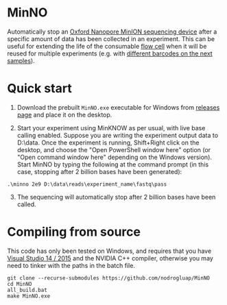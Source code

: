 # MinNO

Automatically stop an [Oxford Nanopore MinION sequencing device](https://nanoporetech.com/products/minion-comparison) after a specific amount of data has been collected in an experiment. 
This can be useful for extending the life of the consumable [flow cell](https://store.nanoporetech.com/flowcells/spoton-flow-cell-mk-i-r9-4.html) when it will be reused for multiple experiments (e.g. with [different barcodes on the next samples](https://store.nanoporetech.com/catalog/product/view/id/508/s/rapid-barcoding-kit-96/category/28/)).

# Quick start

1. Download the prebuilt ``MinNO.exe`` executable for Windows from [releases page](https://github.com/nodrogluap/MinNO/releases) and place it on the desktop.

2. Start your experiment using MinKNOW as per usual, with live base calling enabled. Suppose you are writing the experiment output data to D:\data. Once the experiment is running, Shift+Right click on the desktop, and choose the "Open PowerShell window here" option (or "Open command window here" depending on the Windows version). Start MinNO by typing the following at the command prompt (in this case, stopping after 2 billion bases have been generated):

```
.\minno 2e9 D:\data\reads\experiment_name\fastq\pass
```

3. The sequencing will automatically stop after 2 billion bases have been called.

# Compiling from source

This code has only been tested on Windows, and requires that you have [Visual Studio 14 / 2015](https://visualstudio.microsoft.com/vs/older-downloads/) and the NVIDIA C++ compiler, otherwise you may need to tinker with the paths in the batch file.

```
git clone --recurse-submodules https://github.com/nodrogluap/MinNO
cd MinNO
all_build.bat
make MinNO.exe
```
